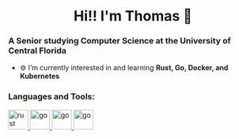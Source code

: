 <h1 align="center">Hi!! I'm Thomas 🐸</h1>
<h3>A Senior studying Computer Science at the University of Central Florida</h3>

- ⚙️ I’m currently interested in and learning **Rust, Go, Docker, and Kubernetes**

<h3 align="left">Languages and Tools:</h3>
<p align="left"> 
  <a href="https://www.rust-lang.org" target="_blank" rel="noreferrer"> <img src="https://i.imgur.com/L4wgtAA.png" alt="rust" width="40" height="40"/> </a>  
  <a href="https://go.dev" target="_blank" rel="noreferrer"> <img src="https://i.imgur.com/cA45XiQ.png" alt="go" width="40" height="40"/> </a>
  <a href="https://www.docker.com" target="_blank" rel="noreferrer"> <img src="https://i.imgur.com/h3ztGSg.png" alt="go" width="40" height="40"/> </a>
  <a href="https://kubernetes.io" target="_blank" rel="noreferrer"> <img src="https://i.imgur.com/S3d9x3u.png" alt="go" width="40" height="40"/> </a>
  
</p>

<!--
**AppleThomas/AppleThomas** is a ✨ _special_ ✨ repository because its `README.md` (this file) appears on your GitHub profile.

Here are some ideas to get you started:

- 🔭 I’m currently working on ...
- 🌱 I’m currently learning ...
- 👯 I’m looking to collaborate on ...
- 🤔 I’m looking for help with ...
- 💬 Ask me about ...
- 📫 How to reach me: ...
- 😄 Pronouns: ...
- ⚡ Fun fact: ...
-->
